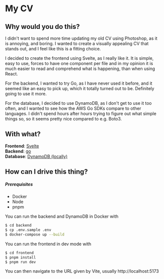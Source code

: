 # My CV

## Why would you do this?
I didn't want to spend more time updating my old CV using Photoshop, 
as it is annoying, and boring. I wanted to create a visually appealing 
CV that stands out, and I feel like this is a fitting choice.

I decided to create the frontend using Svelte, as I really like it.
It is simple, easy to use, forces to have one component per file and 
in my opinion it is much easier to read and comprehend what is happening,
than when using React.

For the backend, I wanted to try Go, as I have never used it before, 
and it seemed like an easy to pick up, which it totally turned out to be.
Definitely going to use it more.

For the database, I decided to use DynamoDB, as I don't get to use 
it too often, and I wanted to see how the AWS Go SDKs compare to 
other languages. I didn't spend hours after hours trying to figure 
out what simple things so, so it seems pretty nice compared to 
e.g. Boto3.

## With what?
**Frontend**: [Svelte](https://svelte.dev/) \
**Backend**: [go](https://go.dev/) \
**Database**: [DynamoDB (locally)](https://docs.aws.amazon.com/amazondynamodb/latest/developerguide/DynamoDBLocal.DownloadingAndRunning.html)

## How can I drive this thing?

##### Prerequisites
- Docker
- Node
- pnpm

You can run the backend and DynamoDB in Docker with 
```bash
$ cd backend
$ cp .env.sample .env
$ docker-compose up --build
```

You can run the frontend in dev mode with
```bash
$ cd frontend
$ pnpm install
$ pnpm run dev
```

You can then navigate to the URL given by Vite, usually http://localhost:5173
